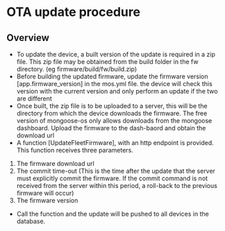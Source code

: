 
# OTA update procedure

## Overview

- To update the device, a built version of the update is required in a zip file. This zip file may be 
obtained from the build folder in the fw directory. (eg firmware/build/fw/build.zip)
- Before building the updated firmware, update the firmware version [app.firmware_version] in the mos.yml file.
the device will check this version with the current version and only perform an update if the two are different
- Once built, the zip file is to be uploaded to a server, this will be the directory from which the device downloads
the firmware. The free version of mongoose-os only allows downloads from the mongoose dashboard. Upload the 
firmware to the dash-baord and obtain the download url
- A function [UpdateFleetFirmware], with an http endpoint is provided. This function receives three parameters.
1. The firmware download url
2. The commit time-out (This is the time after the update that the server must explicitly commit the firmware. If
the commit command is not received from the server within this period, a roll-back to the previous firmware will occur)
3. The firmware version
- Call the function and the update will be pushed to all devices in the database.


